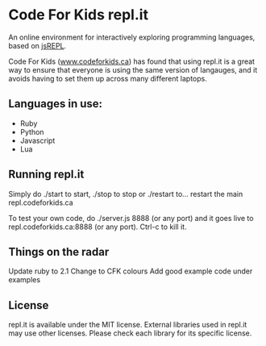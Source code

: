 Code For Kids repl.it
=======

An online environment for interactively exploring programming languages, based
on [jsREPL](https://github.com/replit/jsrepl).

Code For Kids (www.codeforkids.ca) has found that using repl.it is a great way to ensure that everyone is using the same version of langauges, and it avoids having to set them up across many different laptops.

Languages in use:
-----------------

* Ruby
* Python
* Javascript
* Lua

Running repl.it
---------------

Simply do ./start to start, ./stop to stop or ./restart to... restart the main repl.codeforkids.ca

To test your own code, do ./server.js 8888 (or any port) and it goes live to repl.codeforkids.ca:8888 (or any port). Ctrl-c to kill it.

Things on the radar
--------------------

Update ruby to 2.1
Change to CFK colours
Add good example code under examples

License
-------

repl.it is available under the MIT license. External libraries used in repl.it
may use other licenses. Please check each library for its specific license.
